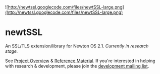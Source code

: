 ![http://newtssl.googlecode.com/files/newtSSL-large.png](http://newtssl.googlecode.com/files/newtSSL-large.png)

# newtSSL #

An SSL/TLS extension/library for Newton OS 2.1. _Currently in research stage._

See [Project Overview](ProjectOverview.md) & [Reference Material](ReferenceMaterial.md). If you're interested in helping with research & development, please join the [development mailing list](http://groups.google.com/group/newtssl-dev).
